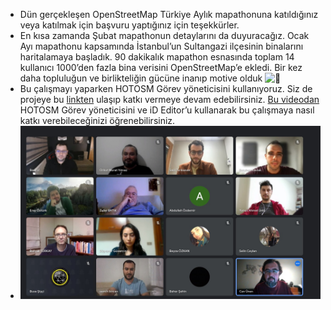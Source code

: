 - Dün gerçekleşen OpenStreetMap Türkiye Aylık mapathonuna katıldığınız veya katılmak için başvuru yaptığınız için teşekkürler.
- En kısa zamanda Şubat mapathonun detaylarını da duyuracağız. Ocak Ayı mapathonu kapsamında İstanbul’un Sultangazi ilçesinin binalarını haritalamaya başladık. 90 dakikalık mapathon esnasında toplam 14 kullanıcı 1000’den fazla bina verisini OpenStreetMap’e ekledi. Bir kez daha topluluğun ve birlikteliğin gücüne inanıp motive olduk ![🙂](https://fonts.gstatic.com/s/e/notoemoji/15.0/1f642/72.png)
- Bu çalışmayı yaparken HOTOSM Görev yöneticisini kullanıyoruz. Siz de projeye bu [linkten](https://tasks.hotosm.org/projects/15997) ulaşıp katkı vermeye devam edebilirsiniz. [Bu videodan](https://www.youtube.com/live/KaVBhHclPB0?si=84dZFguGw88ox_op&t=958) HOTOSM Görev yöneticisini ve iD Editor’u kullanarak bu çalışmaya nasıl katkı verebileceğinizi öğrenebilirsiniz.
- ![Group Picture.jpeg](../assets/Group_Picture_1708870205280_0.jpeg)